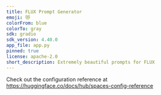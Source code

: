 ```yaml
---
title: FLUX Prompt Generator
emoji: 😻
colorFrom: blue
colorTo: gray
sdk: gradio
sdk_version: 4.40.0
app_file: app.py
pinned: true
license: apache-2.0
short_description: Extremely beautiful prompts for FLUX
---
```


Check out the configuration reference at https://huggingface.co/docs/hub/spaces-config-reference